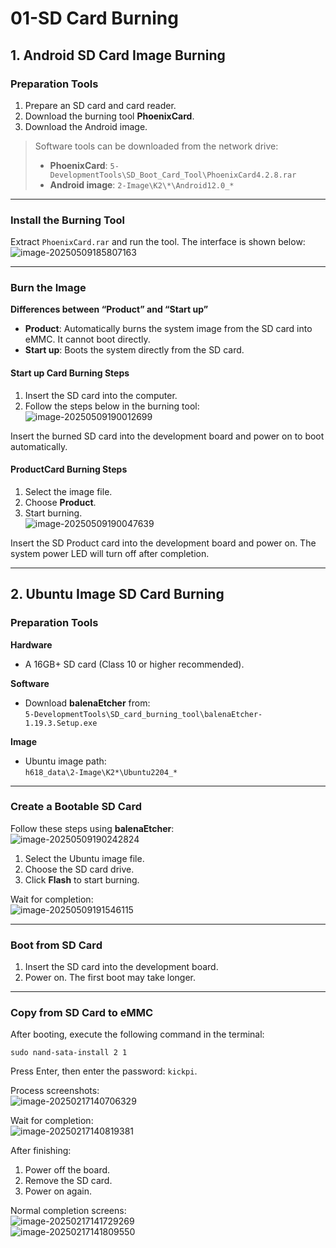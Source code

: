 # 01-SD Card Burning

## 1. Android SD Card Image Burning

### Preparation Tools

1. Prepare an SD card and card reader.
2. Download the burning tool **PhoenixCard**.
3. Download the Android image.

> Software tools can be downloaded from the network drive:  
> - **PhoenixCard**: `5-DevelopmentTools\SD_Boot_Card_Tool\PhoenixCard4.2.8.rar`  
> - **Android image**: `2-Image\K2\*\Android12.0_*`

---

### Install the Burning Tool

Extract `PhoenixCard.rar` and run the tool. The interface is shown below:  
![image-20250509185807163](http://tanzhtanzh.oss-cn-shenzhen.aliyuncs.com/img/image-20250509185807163.png)

---

### Burn the Image

**Differences between “Product” and “Start up”**  

- **Product**: Automatically burns the system image from the SD card into eMMC. It cannot boot directly.  
- **Start up**: Boots the system directly from the SD card.  

#### Start up Card Burning Steps  
1. Insert the SD card into the computer.  
2. Follow the steps below in the burning tool:  
![image-20250509190012699](http://tanzhtanzh.oss-cn-shenzhen.aliyuncs.com/img/image-20250509190012699.png)  

Insert the burned SD card into the development board and power on to boot automatically.  

#### ProductCard Burning Steps  
1. Select the image file.  
2. Choose **Product**.  
3. Start burning.  
![image-20250509190047639](http://tanzhtanzh.oss-cn-shenzhen.aliyuncs.com/img/image-20250509190047639.png)  

Insert the SD Product card into the development board and power on. The system power LED will turn off after completion.  

---

## 2. Ubuntu Image SD Card Burning

### Preparation Tools

**Hardware**  
- A 16GB+ SD card (Class 10 or higher recommended).  

**Software**  
- Download **balenaEtcher** from:  
  `5-DevelopmentTools\SD_card_burning_tool\balenaEtcher-1.19.3.Setup.exe`  

**Image**  
- Ubuntu image path:  
  `h618_data\2-Image\K2*\Ubuntu2204_*`  

---

### Create a Bootable SD Card

Follow these steps using **balenaEtcher**:  
![image-20250509190242824](http://tanzhtanzh.oss-cn-shenzhen.aliyuncs.com/img/image-20250509190242824.png)  

1. Select the Ubuntu image file.  
2. Choose the SD card drive.  
3. Click **Flash** to start burning.  

Wait for completion:  
![image-20250509191546115](http://tanzhtanzh.oss-cn-shenzhen.aliyuncs.com/img/image-20250509191546115.png)  

---

### Boot from SD Card

1. Insert the SD card into the development board.  
2. Power on. The first boot may take longer.  

---

### Copy from SD Card to eMMC

After booting, execute the following command in the terminal:  
```shell
sudo nand-sata-install 2 1
```
Press Enter, then enter the password: `kickpi`.  

Process screenshots:  
![image-20250217140706329](http://tanzhtanzh.oss-cn-shenzhen.aliyuncs.com/img/image-20250217140706329.png)  

Wait for completion:  
![image-20250217140819381](http://tanzhtanzh.oss-cn-shenzhen.aliyuncs.com/img/image-20250217140819381.png)  

After finishing:  
1. Power off the board.  
2. Remove the SD card.  
3. Power on again.  

Normal completion screens:  
![image-20250217141729269](http://tanzhtanzh.oss-cn-shenzhen.aliyuncs.com/img/image-20250217141729269.png)  
![image-20250217141809550](http://tanzhtanzh.oss-cn-shenzhen.aliyuncs.com/img/image-20250217141809550.png)